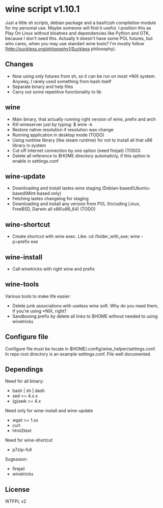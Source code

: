 # wine script v1.10.1

Just a little sh scripts, debian package and a bash\zsh compiletion module for my personal use. Maybe someone will find it useful.
I position this as Play On Linux without bloatnes and dependencies like Python and GTK, because I don't need this. Actually it doesn't have some POL futures, but who cares, when you may use standart wine tools? I'm mostly follow [http://suckless.org/philosophy](Suckless philosophy).

## Changes
- Now using only futures from sh, so it can be run on most *NIX system. Anyway, I rarely used something from bash itself
- Separate binary and help files
- Carry out some repetitive functionality to lib

## wine
- Main binary, that actually running right version of wine, prefix and arch
- Kill wineserver just by typing: $ wine -k
- Restore native resolution if resolution was change
- Running application in desktop mode (TODO)
- Using runtime library (like steam runtime) for not to install all that x86 library in system
- Cut off internet connection by one option (need firejail) (TODO)
- Delete all reference to $HOME directory automaticly, if this option is enable in settings.conf

## wine-update
- Downloading and install lastes wine staging (Debian-based\Ubuntu-based\Mint-based only)
- Fetching lastes changelog for staging
- Downloading and install any version from POL (Including Linux, FreeBSD, Darwin all x86\x86_64) (TODO)

## wine-shortcut
- Create shortcut with wine exec. Like:
cd /folder_with_exe; wine -p=prefix exe

## wine-install
- Call winetricks with right wine and prefix

## wine-tools
Various tools to make life easier:
- Delete junk associations with useless wine soft. Why do you need them, if you're using *NIX, right?
- Sandboxing prefix by delete all links to $HOME without needed to using winetricks

## Configure file
Configure file must be locate in $HOME/.config/wine_helper/settings.conf. In repo root directory is an example settings.conf. File well documented.

## Dependings
Need for all binary:
- bash | sh | dash
- sed >= 4.x.x
- (g)awk >= 4.x

Need only for wine-install and wine-update
- wget >= 1.xx
- curl
- html2text

Need for wine-shortcut
- p7zip-full

Sugession:
- firejail
- winetricks

## License
WTFPL v2
